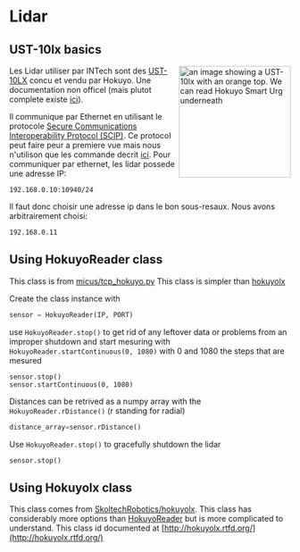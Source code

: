 # Lidar

## UST-10lx basics

<img src="../img/UST-10lx.jpg" alt="an image showing a UST-10lx with an orange top. We can read Hokuyo Smart Urg underneath" title="A UST-10lx Lidar" width="200" align="right"/>


Les Lidar utiliser par INTech sont des [UST-10LX](https://www.hokuyo-aut.jp/search/single.php?serial=167) concu et vendu par Hokuyo.<!-- Ce sont des lidar haut performance. --> Une documentation non officel (mais plutot complete existe [ici](https://sourceforge.net/p/urgnetwork/wiki/Home/)).



Il communique par Ethernet en utilisant le protocole [Secure Communications Interoperability Protocol (SCIP)](https://en.wikipedia.org/wiki/Secure_Communications_Interoperability_Protocol). Ce protocol peut faire peur a premiere vue mais nous n'utilison que les commande decrit [ici](https://sourceforge.net/p/urgnetwork/wiki/scip_en/). Pour communiquer par ethernet, les lidar possede une adresse IP: 

```
192.168.0.10:10940/24
```

Il faut donc choisir une adresse ip dans le bon sous-resaux. Nous avons arbitrairement choisi:

```
192.168.0.11
```

## Using HokuyoReader class

This class is from [micus/tcp_hokuyo.py](https://gist.github.com/micus/43d98cc1763da34da879e9b0d0db790f)
This class is simpler than [hokuyolx](#using-hokuyolx-class)

Create the class instance with
``` python
sensor = HokuyoReader(IP, PORT) 
```

use `HokuyoReader.stop()` to get rid of any leftover data or problems from an improper shutdown and start mesuring with `HokuyoReader.startContinuous(0, 1080)` with 0 and 1080 the steps that are mesured

```pyhton
sensor.stop()
sensor.startContinuous(0, 1080)
```

Distances can be retrived as a numpy array with the `HokuyoReader.rDistance()` (r standing for radial)

```python
distance_array=sensor.rDistance()
```

Use `HokuyoReader.stop()` to gracefully shutdown the lidar

```pyhton
sensor.stop()

```

## Using Hokuyolx class 

This class comes from [SkoltechRobotics/hokuyolx](https://github.com/SkoltechRobotics/hokuyolx). 
This class has considerably more options than [HokuyoReader](#using-hokuyoreader-class) but is more complicated to understand. This class id documented at [http://hokuyolx.rtfd.org/](http://hokuyolx.rtfd.org/)